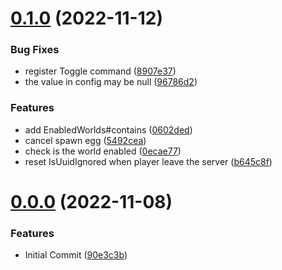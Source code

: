 # [0.1.0](https://github.com/Lucky3028/EatEgg/compare/v0.0.0...v0.1.0) (2022-11-12)


### Bug Fixes

* register Toggle command ([8907e37](https://github.com/Lucky3028/EatEgg/commit/8907e375ba6f81d0ac6676cc8ebc759b221ffa4b))
* the value in config may be null ([96786d2](https://github.com/Lucky3028/EatEgg/commit/96786d276965baeb870bca005fdcf32447e1e82e))


### Features

* add EnabledWorlds#contains ([0602ded](https://github.com/Lucky3028/EatEgg/commit/0602ded69cbde200602bf4130edf62f8d3cf1bef))
* cancel spawn egg ([5492cea](https://github.com/Lucky3028/EatEgg/commit/5492cead5c3b15507daabd6bb83e1a943a63c81e))
* check is the world enabled ([0ecae77](https://github.com/Lucky3028/EatEgg/commit/0ecae77aa7d6ccd71414a203e4543b0cc6458bb0))
* reset IsUuidIgnored when player leave the server ([b645c8f](https://github.com/Lucky3028/EatEgg/commit/b645c8fd26f81ca1daf7073cdd446c8c7c126858))



# [0.0.0](https://github.com/Lucky3028/EatEgg/compare/90e3c3beb6f93654e0d98ed18a85a17b7fa9348a...v0.0.0) (2022-11-08)


### Features

* Initial Commit ([90e3c3b](https://github.com/Lucky3028/EatEgg/commit/90e3c3beb6f93654e0d98ed18a85a17b7fa9348a))



